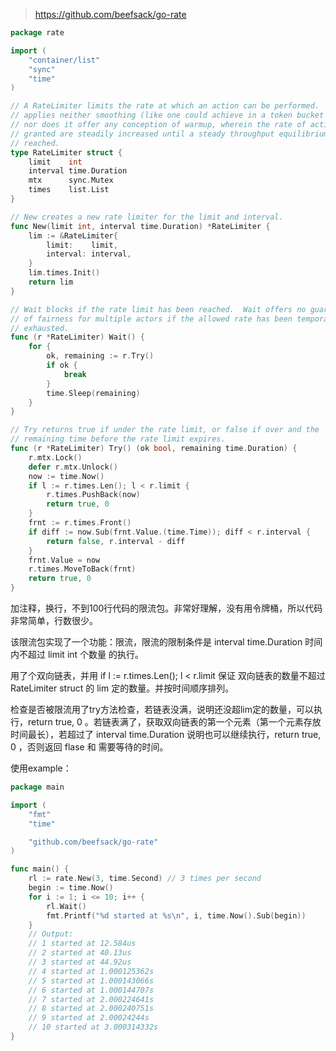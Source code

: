 

> https://github.com/beefsack/go-rate

```go
package rate

import (
	"container/list"
	"sync"
	"time"
)

// A RateLimiter limits the rate at which an action can be performed.  It
// applies neither smoothing (like one could achieve in a token bucket system)
// nor does it offer any conception of warmup, wherein the rate of actions
// granted are steadily increased until a steady throughput equilibrium is
// reached.
type RateLimiter struct {
	limit    int
	interval time.Duration
	mtx      sync.Mutex
	times    list.List
}

// New creates a new rate limiter for the limit and interval.
func New(limit int, interval time.Duration) *RateLimiter {
	lim := &RateLimiter{
		limit:    limit,
		interval: interval,
	}
	lim.times.Init()
	return lim
}

// Wait blocks if the rate limit has been reached.  Wait offers no guarantees
// of fairness for multiple actors if the allowed rate has been temporarily
// exhausted.
func (r *RateLimiter) Wait() {
	for {
		ok, remaining := r.Try()
		if ok {
			break
		}
		time.Sleep(remaining)
	}
}

// Try returns true if under the rate limit, or false if over and the
// remaining time before the rate limit expires.
func (r *RateLimiter) Try() (ok bool, remaining time.Duration) {
	r.mtx.Lock()
	defer r.mtx.Unlock()
	now := time.Now()
	if l := r.times.Len(); l < r.limit {
		r.times.PushBack(now)
		return true, 0
	}
	frnt := r.times.Front()
	if diff := now.Sub(frnt.Value.(time.Time)); diff < r.interval {
		return false, r.interval - diff
	}
	frnt.Value = now
	r.times.MoveToBack(frnt)
	return true, 0
}
```

加注释，换行，不到100行代码的限流包。非常好理解，没有用令牌桶，所以代码非常简单，行数很少。

该限流包实现了一个功能：限流，限流的限制条件是 interval time.Duration 时间内不超过 limit int 个数量 的执行。

用了个双向链表，并用 if l := r.times.Len(); l < r.limit 保证 双向链表的数量不超过 RateLimiter struct 的 lim 定的数量。并按时间顺序排列。

检查是否被限流用了try方法检查，若链表没满，说明还没超lim定的数量，可以执行，return true, 0 。若链表满了，获取双向链表的第一个元素（第一个元素存放时间最长），若超过了 interval time.Duration 说明也可以继续执行，return true, 0 ，否则返回 flase 和 需要等待的时间。


使用example：

```go
package main

import (
	"fmt"
	"time"

	"github.com/beefsack/go-rate"
)

func main() {
	rl := rate.New(3, time.Second) // 3 times per second
	begin := time.Now()
	for i := 1; i <= 10; i++ {
		rl.Wait()
		fmt.Printf("%d started at %s\n", i, time.Now().Sub(begin))
	}
	// Output:
	// 1 started at 12.584us
	// 2 started at 40.13us
	// 3 started at 44.92us
	// 4 started at 1.000125362s
	// 5 started at 1.000143066s
	// 6 started at 1.000144707s
	// 7 started at 2.000224641s
	// 8 started at 2.000240751s
	// 9 started at 2.00024244s
	// 10 started at 3.000314332s
}
```